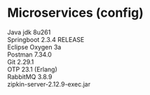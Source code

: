 # Microservices (config)
Java jdk 8u261  
Springboot 2.3.4 RELEASE  
Eclipse Oxygen 3a  
Postman 7.34.0  
Git 2.29.1  
OTP 23.1 (Erlang)  
RabbitMQ 3.8.9  
zipkin-server-2.12.9-exec.jar  
